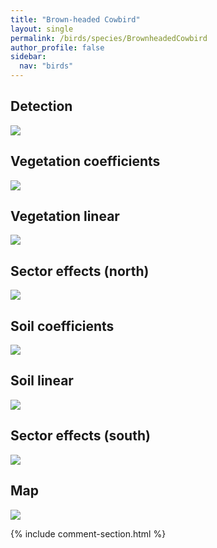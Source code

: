 ```yaml
---
title: "Brown-headed Cowbird"
layout: single
permalink: /birds/species/BrownheadedCowbird
author_profile: false
sidebar:
  nav: "birds"
---
```


<h2>Detection</h2>

<img src="https://beallen.github.io/DevelopmentWebsite/assets/images/birds/BrownheadedCowbird/det.jpg">

<h2>Vegetation coefficients</h2>

<img src="https://beallen.github.io/DevelopmentWebsite/assets/images/birds/BrownheadedCowbird/veghf.jpg">

<h2>Vegetation linear</h2>

<img src="https://beallen.github.io/DevelopmentWebsite/assets/images/birds/BrownheadedCowbird/lin-north.jpg">

<h2>Sector effects (north)</h2>

<img src="https://beallen.github.io/DevelopmentWebsite/assets/images/birds/BrownheadedCowbird/sector-north.jpg">

<h2>Soil coefficients</h2>

<img src="https://beallen.github.io/DevelopmentWebsite/assets/images/birds/BrownheadedCowbird/soilhf.jpg">

<h2>Soil linear</h2>

<img src="https://beallen.github.io/DevelopmentWebsite/assets/images/birds/BrownheadedCowbird/lin-south.jpg">

<h2>Sector effects (south)</h2>

<img src="https://beallen.github.io/DevelopmentWebsite/assets/images/birds/BrownheadedCowbird/sector-south.jpg">

<h2>Map</h2>

<img src="https://beallen.github.io/DevelopmentWebsite/assets/images/birds/BrownheadedCowbird/map.jpg">

{% include comment-section.html %}
